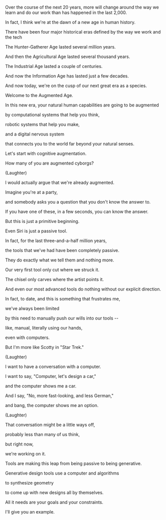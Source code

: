Over the course of the next 20 years, more will change around the way we learn and do our work than has happened in the last 2,000.

In fact, I think we're at the dawn of a new age in human history.

There have been four major historical eras defined by the way we work and the tech 

The Hunter-Gatherer Age lasted several million years.

And then the Agricultural Age lasted several thousand years.

The Industrial Age lasted a couple of centuries.

And now the Information Age has lasted just a few decades.

And now today, we're on the cusp of our next great era as a species.

Welcome to the Augmented Age.

In this new era, your natural human capabilities are going to be augmented

by computational systems that help you think,

robotic systems that help you make,

and a digital nervous system

that connects you to the world far beyond your natural senses.

Let's start with cognitive augmentation.

How many of you are augmented cyborgs?

(Laughter)

I would actually argue that we're already augmented.

Imagine you're at a party,

and somebody asks you a question that you don't know the answer to.

If you have one of these, in a few seconds, you can know the answer.

But this is just a primitive beginning.

Even Siri is just a passive tool.

In fact, for the last three-and-a-half million years,

the tools that we've had have been completely passive.

They do exactly what we tell them and nothing more.

Our very first tool only cut where we struck it.

The chisel only carves where the artist points it.

And even our most advanced tools do nothing without our explicit direction.

In fact, to date, and this is something that frustrates me,

we've always been limited

by this need to manually push our wills into our tools --

like, manual, literally using our hands,

even with computers.

But I'm more like Scotty in "Star Trek."

(Laughter)

I want to have a conversation with a computer.

I want to say, "Computer, let's design a car,"

and the computer shows me a car.

And I say, "No, more fast-looking, and less German,"

and bang, the computer shows me an option.

(Laughter)

That conversation might be a little ways off,

probably less than many of us think,

but right now,

we're working on it.

Tools are making this leap from being passive to being generative.

Generative design tools use a computer and algorithms

to synthesize geometry

to come up with new designs all by themselves.

All it needs are your goals and your constraints.

I'll give you an example.